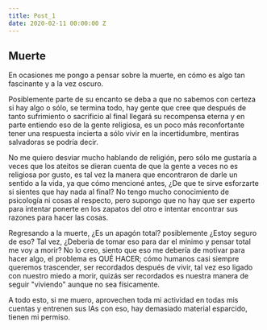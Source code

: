 ```yaml
---
title: Post_1
date: 2020-02-11 00:00:00 Z
---
```


## Muerte

En ocasiones me pongo a pensar sobre la muerte, en cómo es algo tan fascinante y a la vez oscuro.

Posiblemente parte de su encanto se deba a que no sabemos con certeza si hay algo o sólo, se termina todo, hay gente que cree que después de tanto sufrimiento o sacrificio al final llegará su recompensa eterna y en parte entiendo eso de la gente religiosa, es un poco más reconfortante tener una respuesta incierta a sólo vivir en la incertidumbre, mentiras salvadoras se podría decir.

No me quiero desviar mucho hablando de religión, pero sólo me gustaría a veces que los ateitos se dieran cuenta de que la gente a veces no es religiosa por gusto, es tal vez la manera que encontraron de darle un sentido a la vida, ya que cómo mencioné antes, ¿De que te sirve esforzarte si sientes que hay nada al final? No tengo mucho conocimiento de psicología ni cosas al respecto, pero supongo que no hay que ser experto para intentar ponerte en los zapatos del otro e intentar encontrar sus razones para hacer las cosas.

Regresando a la muerte, ¿Es un apagón total? posiblemente ¿Estoy seguro de eso? Tal vez, ¿Deberia de tomar eso para dar el mínimo y pensar total me voy a morir? No lo creo, siento que eso me debería de motivar para hacer algo, el problema es QUÉ HACER; cómo humanos casi siempre queremos trascender, ser recordados después de vivir, tal vez eso ligado con nuestro miedo a morir, quizás ser recordados es nuestra manera de seguir "viviendo" aunque no sea físicamente.

A todo esto, si me muero, aprovechen toda mi actividad en todas mis cuentas y entrenen sus IAs con eso, hay demasiado material esparcido, tienen mi permiso.
